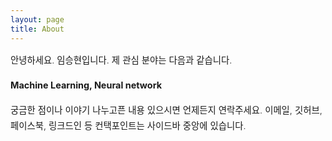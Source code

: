 ```yaml
---
layout: page
title: About
---
```


<div style="font-size: 0.9rem; font-weight:300; line-height: 1.6rem;">

안녕하세요. 임승현입니다. 제 관심 분야는 다음과 같습니다.

<p class="message" style="font-size: 0.9rem; font-weight: 700">
Machine Learning, Neural network
</p>
궁금한 점이나 이야기 나누고픈 내용 있으시면 언제든지 연락주세요. 이메일, 깃허브, 페이스북, 링크드인 등 컨택포인트는 사이드바 중앙에 있습니다. <br>

</div>